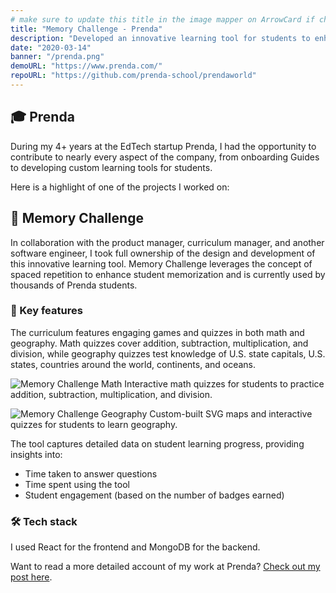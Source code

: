 ```yaml
---
# make sure to update this title in the image mapper on ArrowCard if changed
title: "Memory Challenge - Prenda"
description: "Developed an innovative learning tool for students to enhance memorization."
date: "2020-03-14"
banner: "/prenda.png"
demoURL: "https://www.prenda.com/"
repoURL: "https://github.com/prenda-school/prendaworld"
---
```


## 🎓 Prenda

During my 4+ years at the EdTech startup Prenda, I had the opportunity to contribute to nearly every aspect of the company, from onboarding Guides to developing custom learning tools for students.

Here is a highlight of one of the projects I worked on:

## 🧠 Memory Challenge

In collaboration with the product manager, curriculum manager, and another software engineer, I took full ownership of the design and development of this innovative learning tool. Memory Challenge leverages the concept of spaced repetition to enhance student memorization and is currently used by thousands of Prenda students.

### 🚀 Key features

The curriculum features engaging games and quizzes in both math and geography. Math quizzes cover addition, subtraction, multiplication, and division, while geography quizzes test knowledge of U.S. state capitals, U.S. states, countries around the world, continents, and oceans.

![Memory Challenge Math](/memory-challenge-math.png)
Interactive math quizzes for students to practice addition, subtraction, multiplication, and division.

![Memory Challenge Geography](/memory-challenge-geography.png)
Custom-built SVG maps and interactive quizzes for students to learn geography.

The tool captures detailed data on student learning progress, providing insights into:

- Time taken to answer questions
- Time spent using the tool
- Student engagement (based on the number of badges earned)

### 🛠️ Tech stack

I used React for the frontend and MongoDB for the backend.

Want to read a more detailed account of my work at Prenda? [Check out my post here](/blog/02-working-at-an-education-startup).
